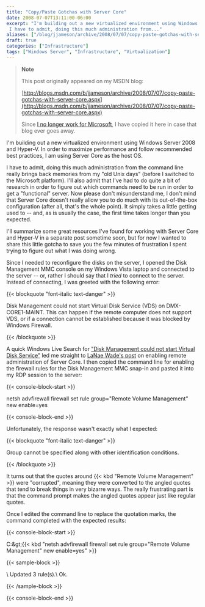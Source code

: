 ```yaml
---
title: "Copy/Paste Gotchas with Server Core"
date: 2008-07-07T13:11:00-06:00
excerpt: "I'm building out a new virtualized environment using Windows Server 2008 and Hyper-V. In order to maximize performance and follow recommended best practices, I am using Server Core as the host OS. 
 I have to admit, doing this much administration from..."
aliases: ["/blog/jjameson/archive/2008/07/07/copy-paste-gotchas-with-server-core.aspx"]
draft: true
categories: ["Infrastructure"]
tags: ["Windows Server", "Infrastructure", "Virtualization"]
---
```


> **Note**
>
> This post originally appeared on my MSDN blog:
>
> [http://blogs.msdn.com/b/jjameson/archive/2008/07/07/copy-paste-gotchas-with-server-core.aspx](http://blogs.msdn.com/b/jjameson/archive/2008/07/07/copy-paste-gotchas-with-server-core.aspx)
>
> Since [I no longer work for Microsoft](/blog/jjameson/2011/09/02/last-day-with-microsoft), I have copied it here in case that blog ever goes away.

I'm building out a new virtualized environment using Windows Server 2008 and Hyper-V. In order to maximize performance and follow recommended best practices, I am using Server Core as the host OS.

I have to admit, doing this much administration from the command line really brings back memories from my "old Unix days" (before I switched to the Microsoft platform). I'll also admit that I've had to do quite a bit of research in order to figure out which commands need to be run in order to get a "functional" server. Now please don't misunderstand me, I don't mind that Server Core doesn't really allow you to do much with its out-of-the-box configuration (after all, that's the whole point). It simply takes a little getting used to -- and, as is usually the case, the first time takes longer than you expected.

I'll summarize some great resources I've found for working with Server Core and Hyper-V in a separate post sometime soon, but for now I wanted to share this little gotcha to save you the few minutes of frustration I spent trying to figure out what I was doing wrong.

Since I needed to reconfigure the disks on the server, I opened the Disk Management MMC console on my Windows Vista laptop and connected to the server -- or, rather I should say that I *tried* to connect to the server. Instead of connecting, I was greeted with the following error:

{{< blockquote "font-italic text-danger" >}}

Disk Management could not start Virtual Disk Service (VDS) on DMX-CORE1-MAINT. This can happen if the remote computer does not support VDS, or if a connection cannot be established because it was blocked by Windows Firewall.

{{< /blockquote >}}

A quick Windows Live Search for ["Disk Management could not start Virtual Disk Service"](http://search.live.com/results.aspx?q=%22Disk+Management+could+not+start+Virtual+Disk+Service%22&form=QBRE) led me straight to [LaNae Wade's post](http://blogs.technet.com/askds/archive/2008/06/05/how-to-enable-remote-administration-of-server-core-via-mmc-using-netsh.aspx) on enabling remote administration of Server Core. I then copied the command line for enabling the firewall rules for the Disk Management MMC snap-in and pasted it into my RDP session to the server:

{{< console-block-start >}}

netsh advfirewall firewall set rule group="Remote Volume Management" new enable=yes

{{< console-block-end >}}

Unfortunately, the response wasn't exactly what I expected:

{{< blockquote "font-italic text-danger" >}}

Group cannot be specified along with other identification conditions.

{{< /blockquote >}}

It turns out that the quotes around {{< kbd "Remote Volume Management" >}} were "corrupted", meaning they were converted to the angled quotes that tend to break things in very bizarre ways. The really frustrating part is that the command prompt makes the angled quotes appear just like regular quotes.

Once I edited the command line to replace the quotation marks, the command completed with the expected results:

{{< console-block-start >}}

C:\&gt;{{< kbd "netsh advfirewall firewall set rule group=\"Remote Volume Management\" new enable=yes" >}}

{{< sample-block >}}

\ Updated 3 rule(s).\ Ok.

{{< /sample-block >}}

{{< console-block-end >}}

